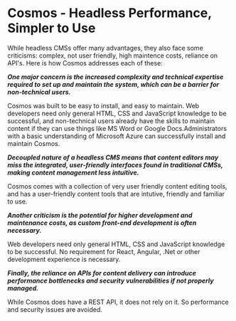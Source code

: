 # Cosmos - Headless Performance, Simpler to Use

While headless CMSs offer many advantages, they also face some criticisms: complex, not user friendly, high maintence costs, reliance on API's.  Here is how Cosmos addresses each of these:

***One major concern is the increased complexity and technical expertise required to set up and maintain the system, which can be a barrier for non-technical users.***

Cosmos was built to be easy to install, and easy to maintain. Web developers need only general HTML, CSS and JavaScript knowledge to be successful, and non-technical users already have the skills to maintain content if they can use things like MS Word or Google Docs.Administrators with a basic understanding of Microsoft Azure can successfully install and maintain Cosmos.

***Decoupled nature of a headless CMS means that content editors may miss the integrated, user-friendly interfaces found in traditional CMSs, making content management less intuitive.***

Cosmos comes with a collection of very user friendly content editing tools, and has a user-friendly content tools that are intutive, friendly and familiar to use.

***Another criticism is the potential for higher development and maintenance costs, as custom front-end development is often necessary.***

Web developers need only general HTML, CSS and JavaScript knowledge to be successful.  No requirement for React, Angular, .Net or other development experience is necessary.

***Finally, the reliance on APIs for content delivery can introduce performance bottlenecks and security vulnerabilities if not properly managed.***

While Cosmos does have a REST API, it does not rely on it.  So performance and security issues are avoided.